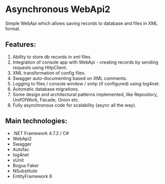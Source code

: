 # Asynchronous WebApi2
Simple WebApi which allows saving records to database and files in XML format.

## Features: ##
1. Ability to store db records in xml files.
2. Integration of console app with WebApi - creating records by sending requests using HttpClient.
3. XML transformation of config files.
4. Swagger auto-documenting based on XML comments.
5. Logging to files / console window / smtp (if configured) using log4net.
6. Automatic database migrations.
7. Some design and architectural patterns implemented, like Repository, UnifOfWork, Facade, Onion etc.
8. Fully asynchronous code for scalability (async all the way).

## Main technologies: ##
* .NET Framework 4.7.2 / C#
* WebApi2
* Swagger
* Autofac
* log4net
* xUnit
* Bogus Faker
* NSubstitute
* EntityFramework 6
